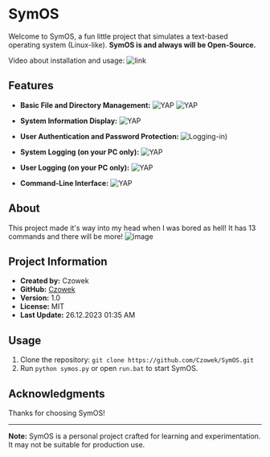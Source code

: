 # SymOS

Welcome to SymOS, a fun little project that simulates a text-based operating system (Linux-like). **SymOS is and always will be Open-Source.**

Video about installation and usage: ![link](https://youtu.be/zl76--JyiaY)

## Features

- **Basic File and Directory Management:**
  ![YAP](https://imgur.com/NjvYQ9B.png)
  ![YAP](https://i.imgur.com/B0K7jwR.png)

- **System Information Display:**
  ![YAP](https://imgur.com/ToMjhgB.png)

- **User Authentication and Password Protection:**
  ![Logging-in](https://i.imgur.com/RMCP1Li.png))

- **System Logging (on your PC only):**
  ![YAP](https://imgur.com/eEAzExp.png)

- **User Logging (on your PC only):**
  ![YAP](https://imgur.com/HRg4Hcs.png)

- **Command-Line Interface:**
  ![YAP](https://imgur.com/PbA8Pns.png)

## About

This project made it's way into my head when I was bored as hell! It has 13 commands and there will be more!
![image](https://github.com/Czowek/SymOS/assets/154842302/aedf0061-6daa-4190-a2fc-8e7a95811dda)

## Project Information

- **Created by:** Czowek
- **GitHub:** [Czowek](https://github.com/Czowek)
- **Version:** 1.0
- **License:** MIT
- **Last Update:** 26.12.2023 01:35 AM

## Usage

1. Clone the repository: `git clone https://github.com/Czowek/SymOS.git`
2. Run `python symos.py` or open `run.bat` to start SymOS.

## Acknowledgments

Thanks for choosing SymOS!

---

**Note:** SymOS is a personal project crafted for learning and experimentation. It may not be suitable for production use.
